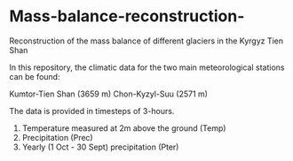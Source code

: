 # Mass-balance-reconstruction-
Reconstruction of the mass balance of different glaciers in the Kyrgyz Tien Shan

In this repository, the climatic data for the two main meteorological stations can be found:

Kumtor-Tien Shan (3659 m)
Chon-Kyzyl-Suu (2571 m)

The data is provided in timesteps of 3-hours.

1) Temperature measured at 2m above the ground (Temp)
2) Precipitation (Prec)
3) Yearly (1 Oct - 30 Sept) precipitation (Pter)
